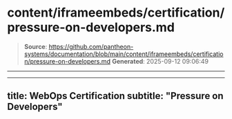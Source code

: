 # content/iframeembeds/certification/pressure-on-developers.md

> **Source**: https://github.com/pantheon-systems/documentation/blob/main/content/iframeembeds/certification/pressure-on-developers.md
> **Generated**: 2025-09-12 09:06:49

---

---
title: WebOps Certification
subtitle: "Pressure on Developers"
---

<Partial file="certification-guide/pressure-on-developers.md" />
